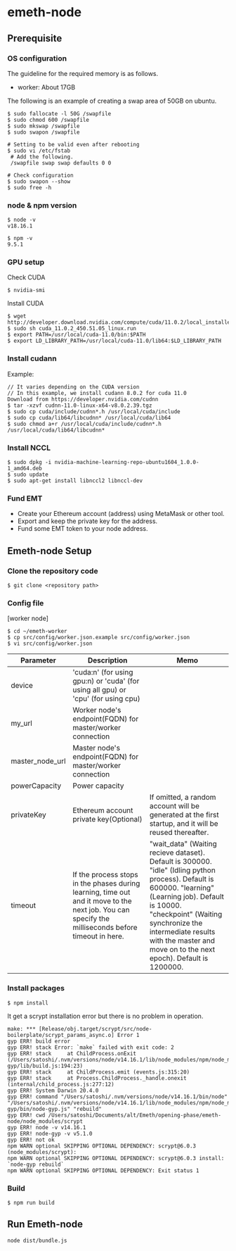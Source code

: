 # emeth-node

## Prerequisite
### OS configuration
The guideline for the required memory is as follows.

- worker: About 17GB


The following is an example of creating a swap area of 50GB on ubuntu.

```
$ sudo fallocate -l 50G /swapfile
$ sudo chmod 600 /swapfile
$ sudo mkswap /swapfile
$ sudo swapon /swapfile

# Setting to be valid even after rebooting
$ sudo vi /etc/fstab
 # Add the following. 
 /swapfile swap swap defaults 0 0

# Check configuration
$ sudo swapon --show
$ sudo free -h 
```

### node & npm version
```
$ node -v
v18.16.1

$ npm -v
9.5.1
```

### GPU setup
Check CUDA
```
$ nvidia-smi
```

Install CUDA
```
$ wget http://developer.download.nvidia.com/compute/cuda/11.0.2/local_installers/cuda_11.0.2_450.51.05_linux.run
$ sudo sh cuda_11.0.2_450.51.05_linux.run
$ export PATH=/usr/local/cuda-11.0/bin:$PATH
$ export LD_LIBRARY_PATH=/usr/local/cuda-11.0/lib64:$LD_LIBRARY_PATH
```

### Install cudann

Example:
```
// It varies depending on the CUDA version
// In this example, we install cudann 8.0.2 for cuda 11.0
Download from https://developer.nvidia.com/cudnn
$ tar -xzvf cudnn-11.0-linux-x64-v8.0.2.39.tgz
$ sudo cp cuda/include/cudnn*.h /usr/local/cuda/include
$ sudo cp cuda/lib64/libcudnn* /usr/local/cuda/lib64
$ sudo chmod a+r /usr/local/cuda/include/cudnn*.h /usr/local/cuda/lib64/libcudnn*
```

### Install NCCL
```
$ sudo dpkg -i nvidia-machine-learning-repo-ubuntu1604_1.0.0-1_amd64.deb
$ sudo update
$ sudo apt-get install libnccl2 libnccl-dev
```

### Fund EMT
- Create your Ethereum account (address) using MetaMask or other tool.
- Export and keep the private key for the address.
- Fund some EMT token to your node address.

## Emeth-node Setup
### Clone the repository code
```
$ git clone <repository path>
```

### Config file
[worker node]
```
$ cd ~/emeth-worker
$ cp src/config/worker.json.example src/config/worker.json
$ vi src/config/worker.json
```
| Parameter | Description | Memo |
| --------- | ---------------------------------------- | ---------------------------------------- |
| device | 'cuda:n' (for using gpu:n) or 'cuda' (for using all gpu) or 'cpu' (for using cpu) |
| my_url | Worker node's endpoint(FQDN) for master/worker connection |
| master_node_url | Master node's endpoint(FQDN) for master/worker connection |
| powerCapacity | Power capacity |
| privateKey | Ethereum account private key(Optional) | If omitted, a random account will be generated at the first startup, and it will be reused thereafter.
| timeout | If the process stops in the phases during learning, time out and it move to the next job. You can specify the milliseconds before timeout in here. | "wait_data" (Waiting recieve dataset). Default is 300000. "idle" (Idling python process). Default is 600000. "learning" (Learning job). Default is 10000. "checkpoint" (Waiting synchronize the intermediate results with the master and move on to the next epoch). Default is 1200000.

### Install packages
```
$ npm install
```
It get a scrypt installation error but there is no problem in operation. 
```
make: *** [Release/obj.target/scrypt/src/node-boilerplate/scrypt_params_async.o] Error 1
gyp ERR! build error 
gyp ERR! stack Error: `make` failed with exit code: 2
gyp ERR! stack     at ChildProcess.onExit (/Users/satoshi/.nvm/versions/node/v14.16.1/lib/node_modules/npm/node_modules/node-gyp/lib/build.js:194:23)
gyp ERR! stack     at ChildProcess.emit (events.js:315:20)
gyp ERR! stack     at Process.ChildProcess._handle.onexit (internal/child_process.js:277:12)
gyp ERR! System Darwin 20.4.0
gyp ERR! command "/Users/satoshi/.nvm/versions/node/v14.16.1/bin/node" "/Users/satoshi/.nvm/versions/node/v14.16.1/lib/node_modules/npm/node_modules/node-gyp/bin/node-gyp.js" "rebuild"
gyp ERR! cwd /Users/satoshi/Documents/alt/Emeth/opening-phase/emeth-node/node_modules/scrypt
gyp ERR! node -v v14.16.1
gyp ERR! node-gyp -v v5.1.0
gyp ERR! not ok 
npm WARN optional SKIPPING OPTIONAL DEPENDENCY: scrypt@6.0.3 (node_modules/scrypt):
npm WARN optional SKIPPING OPTIONAL DEPENDENCY: scrypt@6.0.3 install: `node-gyp rebuild`
npm WARN optional SKIPPING OPTIONAL DEPENDENCY: Exit status 1
```

### Build
```
$ npm run build
```

## Run Emeth-node

```
node dist/bundle.js
```
